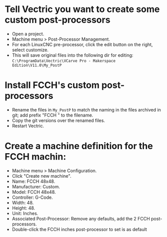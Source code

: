 # Tell Vectric you want to create some custom post-processors
 
* Open a project.
* Machine menu > Post-Processor Management.
* For each LinuxCNC pre-processor, click the edit button on the right, select customize.
* This will save original files into the following dir for editing:
  `C:\ProgramData\Vectric\VCarve Pro - Makerspace Edition\V11.0\My_PostP`

# Install FCCH's custom post-processors

* Rename the files in `My_PostP` to match the naming in the files archived in git; add prefix "FCCH " to the filename.
* Copy the git versions over the renamed files.
* Restart Vectric.

# Create a machine definition for the FCCH machin:

* Machine menu > Machine Configuration.
* Click "Create new machine".
* Name: FCCH 48x48.
* Manufacturer: Custom.
* Model: FCCH 48x48.
* Controller: G-Code.
* Width: 48.
* Height: 48.
* Unit: Inches.
* Associated Post-Processor: Remove any defaults, add the 2 FCCH post-processors.
* Double-click the FCCH inches post-processor to set is as default
